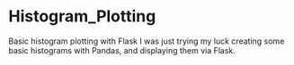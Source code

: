# Histogram_Plotting
Basic histogram plotting with Flask
I was just trying my luck creating some basic histograms with Pandas, and displaying them via Flask.
